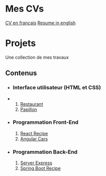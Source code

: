 # Mes CVs
[CV en français](https://github.com/jewathe/CV/blob/main/CV_Jean_Waston_Therane.pdf)
[Resume in english](https://github.com/jewathe/CV/blob/main/RESUME_Jean_Waston_Therane.pdf)
# Projets
Une collection de mes travaux

## Contenus
* ### Interface utilisateur (HTML et CSS)
* 1. [Restaurant](https://github.com/jewathe/restaurant)
  2. [Papillon](https://github.com/jewathe/papillon)
* ### Programmation Front-End
  1. [React Recipe](https://github.com/jewathe/react-recipe)
  2. [Angular Cars](https://github.com/jewathe/angular-cars)
* ### Programmation Back-End
  1. [Server Express](https://github.com/jewathe/server-express)
  2. [Spring Boot Recipe](https://github.com/jewathe/spring-boot-recipe)

 

